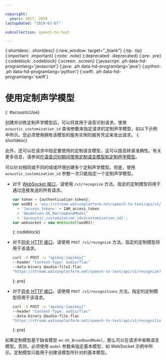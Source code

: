 ```yaml
---

copyright:
  years: 2017, 2019
lastupdated: "2019-03-07"

subcollection: speech-to-text

---
```


{:shortdesc: .shortdesc}
{:new_window: target="_blank"}
{:tip: .tip}
{:important: .important}
{:note: .note}
{:deprecated: .deprecated}
{:pre: .pre}
{:codeblock: .codeblock}
{:screen: .screen}
{:javascript: .ph data-hd-programlang='javascript'}
{:java: .ph data-hd-programlang='java'}
{:python: .ph data-hd-programlang='python'}
{:swift: .ph data-hd-programlang='swift'}

# 使用定制声学模型
{: #acousticUse}

创建并训练定制声学模型后，可以将其用于语音识别请求。使用 `acoustic_customization_id` 查询参数来指定请求的定制声学模型，如以下示例中所示。您必须使用拥有该模型的服务实例的服务凭证来发出请求。
{: shortdesc}

此外，还可以在请求中指定要使用的定制语言模型，这可以提高转录准确性。有关更多信息，请参阅[在语音识别期间使用定制语言模型和定制声学模型](/docs/services/speech-to-text/acoustic-both.html#useBothRecognize)。

可以针对相同或不同的域或环境创建多个定制声学模型。但是，使用 `acoustic_customization_id` 参数一次只能指定一个定制声学模型。

-   对于 [WebSocket 接口](/docs/services/speech-to-text/websockets.html)，请使用 `/v1/recognize` 方法。指定的定制模型将用于通过连接发送的所有请求。

    ```javascript
    var token = {authentication-token};
    var wsURI = 'wss://stream.watsonplatform.net/speech-to-text/api/v1/recognize'
      + '?access_token=' + IAM_access_token
      + '&model=en-US_NarrowbandModel'
      + '&acoustic_customization_id={customization_id}';
    var websocket = new WebSocket(wsURI);
    ```
    {: codeblock}
-   对于[同步 HTTP 接口](/docs/services/speech-to-text/http.html)，请使用 `POST /v1/recognize` 方法。指定的定制模型将用于该请求。

    ```bash
    curl -X POST -u "apikey:{apikey}"
    --header "Content-Type: audio/flac"
    --data-binary @audio-file1.flac
    "https://stream.watsonplatform.net/speech-to-text/api/v1/recognize?acoustic_customization_id={customization_id}"
    ```
    {: pre}
-   对于[异步 HTTP 接口](/docs/services/speech-to-text/async.html)，请使用 `POST /v1/recognitions` 方法。指定的定制模型将用于该请求。

    ```bash
    curl -X POST -u "apikey:{apikey}"
    --header "Content-Type: audio/flac"
    --data-binary @audio-file.flac
    "https://stream.watsonplatform.net/speech-to-text/api/v1/recognitions?acoustic_customization_id={customization_id}"
    ```
    {: pre}

如果定制模型基于缺省模型 `en-US_BroadbandModel`，那么可以在请求中省略语言模型。否则，必须使用 `model` 参数来指定基本模型，如 WebSocket 示例中所示。定制模型只能用于创建该模型所针对的基本模型。

